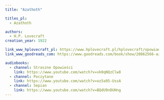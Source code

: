 ```yaml
---
title: "Azathoth"

titles_pl:
  - Azathoth

authors:
  - H.P. Lovecraft
creation_year: 1922

link_www_hplovecraft_pl: https://www.hplovecraft.pl/hplovecraft/opowiadania-nowele-powiesci/azathoth/
link_www_goodreads_com: https://www.goodreads.com/book/show/20862566-azathoth

audiobooks:
  - channel: Straszne Opowieści
    link: https://www.youtube.com/watch?v=vk0qNQzClw8
  - channel: Poczytane
    link: https://www.youtube.com/watch?v=oz5a95-UssA
  - channel: Sepian
    link: https://www.youtube.com/watch?v=BQdU9nDUHng
---
```


